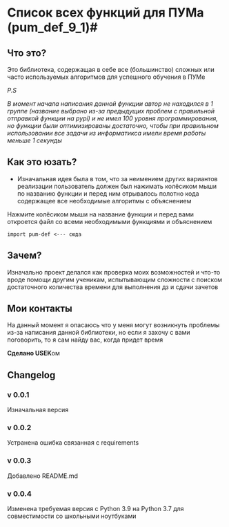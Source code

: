 # Список всех функций для ПУМа (pum_def_9_1)#

## Что это? ## 
Это библиотека, содержащая в себе все (большинство) сложных или часто используемых алгоритмов для успешного обучения в ПУМе

_P.S_

_В момент начала написания данной функции автор не находился в 1 группе (название выбрано из-за предыдущих проблем с правильной отправкой функции на pypi) и не имел 100 уровня программирования, но функции были оптимизированы достаточно, чтобы при правильном использовании все задачи из информатикса имели время работы меньше 1 секунды_


## Как это юзать? ##
- Изначальная идея была в том, что за неимением других вариантов реализации пользователь должен был нажимать колёсиком мыши по названию функции и перед ним отрывалось полотно кода содержащее все необходимые алгоритмы с объяснением

Нажмите колёсиком мыши на название функции и перед вами откроется файл со всеми необходимыми функциями и объяснением

    import pum-def <--- сюда

## Зачем? ##
Изначально проект делался как проверка моих возможностей и что-то вроде помощи другим ученикам, испытывающим сложности с поиском достаточного количества времени для выполнения дз и сдачи зачетов

## Мои контакты ##
На данный момент я опасаюсь что у меня могут возникнуть проблемы из-за написания данной библиотеки, но если я захочу с вами поговорить, то я сам найду вас, когда придет время

**Сделано USEK**ом

## Changelog ##

### v 0.0.1 ###

Изначальная версия

### v 0.0.2 ###

Устранена ошибка связанная с requirements

### v 0.0.3 ###

Добавлено README.md

### v 0.0.4 ###

Изменена требуемая версия с Python 3.9 на Python 3.7 для совместимости со школьными ноутбуками

